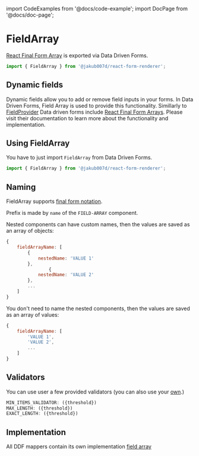 import CodeExamples from '@docs/code-example';
import DocPage from '@docs/doc-page';

<DocPage>

# FieldArray

[React Final Form Array](https://github.com/final-form/react-final-form-arrays) is exported via Data Driven Forms.

```jsx
import { FieldArray } from '@jakub007d/react-form-renderer';
```

## Dynamic fields

Dynamic fields allow you to add or remove field inputs in your forms. In Data Driven Forms, Field Array is used to provide this functionality. Simillarly to [FieldProvider](/components/field-provider) Data driven forms include [React Final Form Arrays](https://github.com/final-form/react-final-form-arrays). Please visit their documentation to learn more about the functionality and implementation.

## Using FieldArray

You have to just import `FieldArray` from Data Driven Forms.

```jsx
import { FieldArray } from '@jakub007d/react-form-renderer';
```

<CodeExamples source="components/field-array/form-fields-mapper" mode="preview" />

## Naming

FieldArray supports [final form notation](https://final-form.org/docs/final-form/field-names).

Prefix is made by `name` of the `FIELD-ARRAY` component.

Nested components can have custom names, then the values are saved as an array of objects:

```jsx
{
    fieldArrayName: [
        {
            nestedName: 'VALUE 1'
        },
                {
            nestedName: 'VALUE 2'
        },
        ...
    ]
}
```

You don't need to name the nested components, then the values are saved as an array of values:

```jsx
{
    fieldArrayName: [
        'VALUE 1',
        'VALUE 2',
        ...
    ]
}
```

## Validators

You can use user a few provided validators (you can also use your [own](/mappers/validator-mapper).)

```jsx
MIN_ITEMS_VALIDATOR: ({threshold})
MAX_LENGTH: ({threshold})
EXACT_LENGTH: ({threshold})
```


## Implementation

All DDF mappers contain its own implementation [field array](/provided-mappers/field-array?mapper=pf4)

<CodeExamples source="components/field-array/pf4-demo" mode="preview" />

</DocPage>